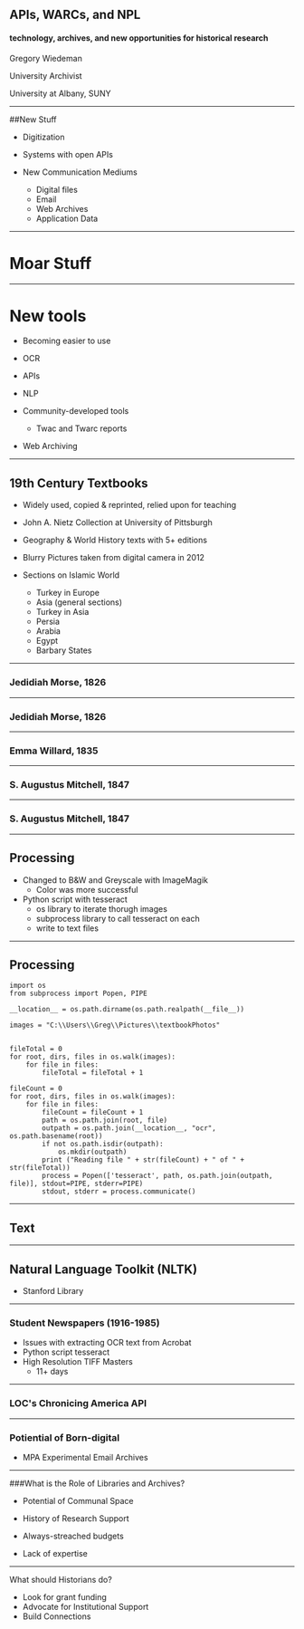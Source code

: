 ## APIs, WARCs, and NPL
#### technology, archives, and new opportunities for historical research



Gregory Wiedeman

University Archivist

University at Albany, SUNY

---

##New Stuff

* Digitization
* Systems with open APIs

* New Communication Mediums
	* Digital files
	* Email
	* Web Archives
	* Application Data

	
---

# Moar Stuff


---

# New tools

* Becoming easier to use

* OCR
* APIs
* NLP
* Community-developed tools
	* Twac and Twarc reports
* Web Archiving


---

## 19th Century Textbooks

* Widely used, copied & reprinted, relied upon for teaching

* John A. Nietz Collection at University of Pittsburgh
* Geography & World History texts with 5+ editions
* Blurry Pictures taken from digital camera in 2012

* Sections on Islamic World
	* Turkey in Europe
	* Asia (general sections)
	* Turkey in Asia
	* Persia
	* Arabia
	* Egypt
	* Barbary States

---

<!-- .slide: data-background="images/Morse1.jpg" -->
### Jedidiah Morse, 1826

---

<!-- .slide: data-background="images/Morse2.jpg" -->
### Jedidiah Morse, 1826

---

<!-- .slide: data-background="images/Willard.jpg" -->
### Emma Willard, 1835

---

<!-- .slide: data-background="images/Mitchell.jpg" -->
### S. Augustus Mitchell, 1847

---

<!-- .slide: data-background="images/Mitchell2.jpg" -->
### S. Augustus Mitchell, 1847

---

## Processing

* Changed to B&W and Greyscale with ImageMagik
	* Color was more successful
* Python script with tesseract
	* os library to iterate thorugh images
	* subprocess library to call tesseract on each
	* write to text files
	
---

## Processing

~~~~
import os
from subprocess import Popen, PIPE

__location__ = os.path.dirname(os.path.realpath(__file__))

images = "C:\\Users\\Greg\\Pictures\\textbookPhotos"


fileTotal = 0
for root, dirs, files in os.walk(images):
	for file in files:
		fileTotal = fileTotal + 1

fileCount = 0
for root, dirs, files in os.walk(images):
	for file in files:
		fileCount = fileCount + 1
		path = os.path.join(root, file)
		outpath = os.path.join(__location__, "ocr", os.path.basename(root))
		if not os.path.isdir(outpath):
			os.mkdir(outpath)
		print ("Reading file " + str(fileCount) + " of " + str(fileTotal))
		process = Popen(['tesseract', path, os.path.join(outpath, file)], stdout=PIPE, stderr=PIPE)
		stdout, stderr = process.communicate()

~~~~


---
## Text


---

## Natural Language Toolkit (NLTK)

* Stanford Library


---

### Student Newspapers (1916-1985)

* Issues with extracting OCR text from Acrobat
* Python script tesseract 
* High Resolution TIFF Masters
	* 11+ days



---

### LOC's Chronicing America API


---

### Potiential of Born-digital

* MPA Experimental Email Archives



---

###What is the Role of Libraries and Archives?

* Potential of Communal Space
* History of Research Support

* Always-streached budgets
* Lack of expertise

---

What should Historians do?

* Look for grant funding
* Advocate for Institutional Support
* Build Connections